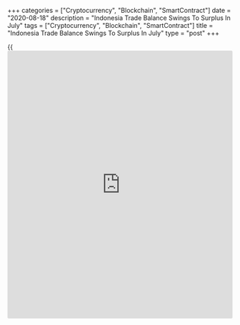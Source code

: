 +++
categories = ["Cryptocurrency", "Blockchain", "SmartContract"]
date = "2020-08-18"
description = "Indonesia Trade Balance Swings To Surplus In July"
tags = ["Cryptocurrency", "Blockchain", "SmartContract"]
title = "Indonesia Trade Balance Swings To Surplus In July"
type = "post"
+++

{{<iframe id="large-banner" src="https://www.bounty.group/#slide=8.0" width="100%" height="600" scrolling="no" style="border: 0px solid rgb(216, 221, 230); border-radius: 3px;">}}

Indonesia's trade balance swung to surplus in July as imports logged a
sharp decline from last year, figures from Statistics Indonesia showed
on Monday.

Exports declined 9.90 percent year-on-year in July. Economists had
expected a decline of 16.65 percent.

Imports fell 32.55 percent annually in July. Economists had forecast a
decrease of 22.48 percent.

On a monthly basis, exports grew 14.33 percent, while imports decreased
2.73 percent in July.

The trade balance registered a surplus of $3.26 billion in July versus a
deficit of $280.1 million in the last year. Economists had expected a
surplus of $0.68 billion. In June, the trade surplus was about $1.25
billion.

For comments and feedback [contact](https://www.playgroundfx.com/contact/): editorial@rtt[news](https://www.letsplayfx.com/blog/forex-news-website/).com

[Economic News][1]

 **What parts of the world are seeing the best (and worst) economic
performances lately? Click[here][2] to check out our [Econ Scorecard][2]
and find out! See up-to-the-moment [ranking](https://www.playgroundfx.com/blog/crypto-exchange-ranking/)s for the best and worst
performers in [GDP][3], [unemployment rate][4], [inflation][2] and much
more.**

   1. www.rtt[news](https://www.letsplayfx.com/blog/forex-news-website/).com/Content/EconomicNews.aspx
   2. www.rtt[news](https://www.letsplayfx.com/blog/forex-news-website/).com/economic-scorecard/world-rank/CPI/highest-performance.aspx
   3. www.rtt[news](https://www.letsplayfx.com/blog/forex-news-website/).com/economic-scorecard/world-rank/GDP/highest-performance.aspx
   4. www.rtt[news](https://www.letsplayfx.com/blog/forex-news-website/).com/economic-scorecard/world-rank/unemployment-rate/lowest-performance.aspx